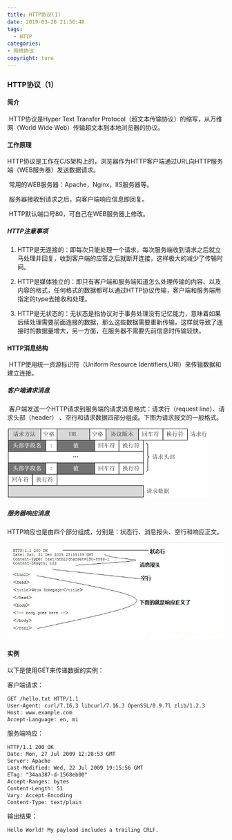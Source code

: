 ```yaml
---
title: HTTP协议(1)
date: 2019-03-28 21:56:48
tags:
  - HTTP
categories: 
- 网络协议
copyright: ture
---
```

### **HTTP协议**（1）

#### 简介

​	HTTP协议是Hyper Text Transfer Protocol（超文本传输协议）的缩写，从万维网（World Wide Web）传输超文本到本地浏览器的协议。

#### 工作原理

​	HTTP协议是工作在C/S架构上的，浏览器作为HTTP客户端通过URL向HTTP服务端（WEB服务器）发送数据请求。

​	常用的WEB服务器：Apache，Nginx，IIS服务器等。

​	服务器接收到请求之后，向客户端响应信息即回复。

​	HTTP默认端口号80，可自己在WEB服务器上修改。
	<!--more-->

##### 		HTTP注意事项

1. HTTP是无连接的：即每次只能处理一个请求，每次服务端收到请求之后就立马处理并回复，收到客户端的应答之后就断开连接，这样极大的减少了传输时间。

2. HTTP是媒体独立的：即只有客户端和服务端知道怎么处理传输的内容、以及内容的格式，任何格式的数据都可以通过HTTP协议传输，客户端和服务端用指定的type去接收和处理。

3. HTTP是无状态的：无状态是指协议对于事务处理没有记忆能力，意味着如果后续处理需要前面连接的数据，那么这些数据需要重新传输，这样就导致了连接时的数据量增大，另一方面，在服务器不需要先前信息时传输较快。

#### HTTP消息结构

​	HTTP使用统一资源标识符（Uniform Resource Identifiers,URI）来传输数据和建立连接。

##### 	客户端请求消息

​	客户端发送一个HTTP请求到服务端的请求消息格式：请求行（request line）、请求头部（header） 、空行和请求数据四部分组成。下图为请求报文的一般格式。

![clientRequest](HTTP协议-1/clientRequest.png)

##### 服务器响应消息

​	HTTP响应也是由四个部分组成，分别是：状态行、消息报头、空行和响应正文。

![serverResponse](HTTP协议-1/serverResponse.jpg)

#### 实例

以下是使用GET来传递数据的实例：

客户端请求：

```
GET /hello.txt HTTP/1.1
User-Agent: curl/7.16.3 libcurl/7.16.3 OpenSSL/0.9.7l zlib/1.2.3
Host: www.example.com
Accept-Language: en, mi
```

服务端响应：

```
HTTP/1.1 200 OK
Date: Mon, 27 Jul 2009 12:28:53 GMT
Server: Apache
Last-Modified: Wed, 22 Jul 2009 19:15:56 GMT
ETag: "34aa387-d-1568eb00"
Accept-Ranges: bytes
Content-Length: 51
Vary: Accept-Encoding
Content-Type: text/plain
```

输出结果：

```
Hello World! My payload includes a trailing CRLF.
```